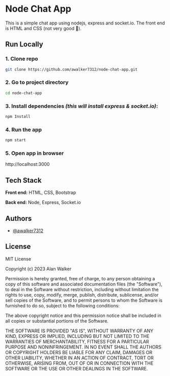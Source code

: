 
# Node Chat App

This is a simple chat app using nodejs, express and socket.io. The front end is HTML and CSS (not very good 🤣).


## Run Locally

### 1. Clone repo
```bash
git clone https://github.com/awalker7312/node-chat-app.git
```

### 2. Go to project directory
```bash
cd node-chat-app
```

### 3. Install dependencies *(this will install express & socket.io)*:
```bash
npm Install
```

### 4. Run the app
```bash
npm start
```

### 5. Open app in browser
http://localhost:3000
## Tech Stack

**Front end:** HTML, CSS, Bootstrap

**Back end:** Node, Express, Socket.io


## Authors

- [@awalker7312](https://github.com/awalker7312)


## License

MIT License

Copyright (c) 2023 Alan Walker

Permission is hereby granted, free of charge, to any person obtaining a copy
of this software and associated documentation files (the "Software"), to deal
in the Software without restriction, including without limitation the rights
to use, copy, modify, merge, publish, distribute, sublicense, and/or sell
copies of the Software, and to permit persons to whom the Software is
furnished to do so, subject to the following conditions:

The above copyright notice and this permission notice shall be included in all
copies or substantial portions of the Software.

THE SOFTWARE IS PROVIDED "AS IS", WITHOUT WARRANTY OF ANY KIND, EXPRESS OR
IMPLIED, INCLUDING BUT NOT LIMITED TO THE WARRANTIES OF MERCHANTABILITY,
FITNESS FOR A PARTICULAR PURPOSE AND NONINFRINGEMENT. IN NO EVENT SHALL THE
AUTHORS OR COPYRIGHT HOLDERS BE LIABLE FOR ANY CLAIM, DAMAGES OR OTHER
LIABILITY, WHETHER IN AN ACTION OF CONTRACT, TORT OR OTHERWISE, ARISING FROM,
OUT OF OR IN CONNECTION WITH THE SOFTWARE OR THE USE OR OTHER DEALINGS IN THE
SOFTWARE.

